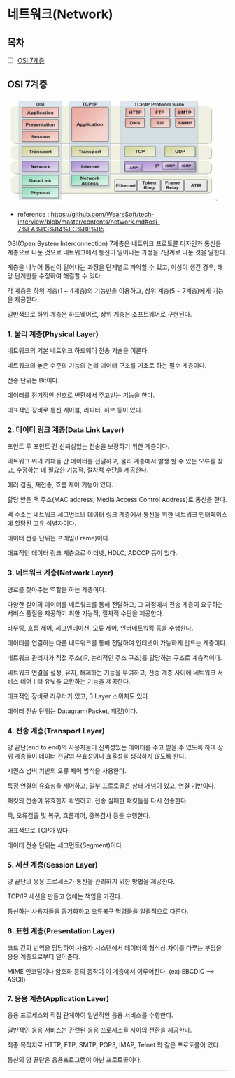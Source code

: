 # 네트워크(Network)

## 목차

- [ ] [OSI 7계층](#osi-7계층)

## OSI 7계층

<img src="osi_layers.png" height="240px" width="480px">

* reference : https://github.com/WeareSoft/tech-interview/blob/master/contents/network.md#osi-7%EA%B3%84%EC%B8%B5

OSI(Open System Interconnection) 7계층은 네트워크 프로토콜 디자인과 통신을 계층으로 나눈 것으로 네트워크에서 통신이 일어나는 과정을 7단계로 나눈 것을 말한다.

계층을 나누어 통신이 일어나는 과정을 단계별로 파악할 수 있고, 이상이 생긴 경우, 해당 단계만을 수정하여 해결할 수 있다.

각 계층은 하위 계층(1 ~ 4계층)의 기능만을 이용하고, 상위 계층(5 ~ 7계층)에게 기능을 제공한다.

일반적으로 하위 계층은 하드웨어로, 상위 계층은 소프트웨어로 구현된다.

### 1. 물리 계층(Physical Layer)

네트워크의 기본 네트워크 하드웨어 전송 기술을 이룬다.

네트워크의 높은 수준의 기능의 논리 데이터 구조를 기초로 하는 필수 계층이다.

전송 단위는 Bit이다.

데이터를 전기적인 신호로 변환해서 주고받는 기능을 한다.

대표적인 장비로 통신 케이블, 리피터, 허브 등이 있다.

### 2. 데이터 링크 계층(Data Link Layer)

포인트 투 포인트 간 신뢰성있는 전송을 보장하기 위한 계층이다.

네트워크 위의 개체들 간 데이터를 전달하고, 물리 계층에서 발생 할 수 있는 오류를 찾고, 수정하는 데 필요한 기능적, 절차적 수단을 제공한다.

에러 검출, 재전송, 흐름 제어 기능이 있다.

할당 받은 맥 주소(MAC address, Media Access Control Address)로 통신을 한다. 

맥 주소는 네트워크 세그먼트의 데이터 링크 계층에서 통신을 위한 네트워크 인터페이스에 할당된 고유 식별자이다.

데이터 전송 단위는 프레임(Frame)이다.

대표적인 데이터 링크 계층으로 이더넷, HDLC, ADCCP 등이 있다.

### 3. 네트워크 계층(Network Layer)

경로를 찾아주는 역할을 하는 계층이다.

다양한 길이의 데이터를 네트워크를 통해 전달하고, 그 과정에서 전송 계층이 요구하는 서비스 품질을 제공하기 위한 기능적, 절차적 수단을 제공한다.

라우팅, 흐름 제어, 세그멘테이션, 오류 제어, 인터네트워킹 등을 수행한다.

데이터를 연결하는 다른 네트워크를 통해 전달하여 인터넷이 가능하게 만드는 계층이다.

네트워크 관리자가 직접 주소(IP, 논리적인 주소 구조)를 할당하는 구조로 계층적이다.

네트워크 연결을 설정, 유지, 해제하는 기능을 부여하고, 전송 계층 사이에 네트워크 서비스 데어ㅣ터 유닛을 교환하는 기능을 제공한다.

대표적인 장비로 라우터가 있고, 3 Layer 스위치도 있다.

데이터 전송 단위는 Datagram(Packet, 패킷)이다.

### 4. 전송 계층(Transport Layer)

양 끝단(end to end)의 사용자들이 신뢰성있는 데이터를 주고 받을 수 있도록 하여 상위 계층들이 데이터 전달의 유효성이나 효율성을 생각하지 않도록 한다.

시퀀스 넘버 기반의 오류 제어 방식을 사용한다.

특정 연결의 유효성을 제어하고, 일부 프로토콜은 상태 개념이 있고, 연결 기반이다.

패킷의 전송이 유효한지 확인하고, 전송 실패한 패킷들을 다시 전송한다.

즉, 오류검출 및 복구, 흐름제어, 중복검사 등을 수행한다.

대표적으로 TCP가 있다.

데이터 전송 단위는 세그먼트(Segment)이다.

### 5. 세션 계층(Session Layer)

양 끝단의 응용 프로세스가 통신을 관리하기 위한 방법을 제공한다.

TCP/IP 세션을 만들고 없애는 책임을 가진다.

통신하는 사용자들을 동기화하고 오류복구 명령들을 일괄적으로 다룬다.

### 6. 표현 계층(Presentation Layer)

코드 간의 번역을 담당하여 사용자 시스템에서 데이터의 형식상 차이를 다루는 부담을 응용 계층으로부터 덜어준다.

MIME 인코딩이나 암호화 등의 동작이 이 계층에서 이루어진다. (ex) EBCDIC --> ASCII)

### 7. 응용 계층(Application Layer)

응용 프로세스와 직접 관계하여 일반적인 응용 서비스를 수행한다.

일반적인 응용 서비스는 관련된 응용 프로세스들 사이의 전환을 제공한다.

최종 목적지로 HTTP, FTP, SMTP, POP3, IMAP, Telnet 와 같은 프로토콜이 있다.

통신의 양 끝단은 응용프로그램이 아닌 프로토콜이다.

---

